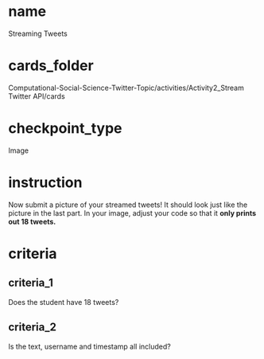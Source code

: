 # name

Streaming Tweets

# cards_folder

Computational-Social-Science-Twitter-Topic/activities/Activity2_Stream Twitter API/cards

# checkpoint_type
   
Image

# instruction

Now submit a picture of your streamed tweets! It should look just like the picture in the last part. In your image, adjust your code so that it **only prints out 18 tweets.**

# criteria 

## criteria_1

Does the student have 18 tweets?

## criteria_2

Is the text, username and timestamp all included?